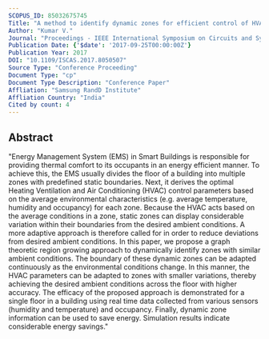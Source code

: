 ```yaml
---
SCOPUS_ID: 85032675745
Title: "A method to identify dynamic zones for efficient control of HVAC systems"
Author: "Kumar V."
Journal: "Proceedings - IEEE International Symposium on Circuits and Systems"
Publication Date: {'$date': '2017-09-25T00:00:00Z'}
Publication Year: 2017
DOI: "10.1109/ISCAS.2017.8050507"
Source Type: "Conference Proceeding"
Document Type: "cp"
Document Type Description: "Conference Paper"
Affliation: "Samsung RandD Institute"
Affliation Country: "India"
Cited by count: 4
---
```


## Abstract
"Energy Management System (EMS) in Smart Buildings is responsible for providing thermal comfort to its occupants in an energy efficient manner. To achieve this, the EMS usually divides the floor of a building into multiple zones with predefined static boundaries. Next, it derives the optimal Heating Ventilation and Air Conditioning (HVAC) control parameters based on the average environmental characteristics (e.g. average temperature, humidity and occupancy) for each zone. Because the HVAC acts based on the average conditions in a zone, static zones can display considerable variation within their boundaries from the desired ambient conditions. A more adaptive approach is therefore called for in order to reduce deviations from desired ambient conditions. In this paper, we propose a graph theoretic region growing approach to dynamically identify zones with similar ambient conditions. The boundary of these dynamic zones can be adapted continuously as the environmental conditions change. In this manner, the HVAC parameters can be adapted to zones with smaller variations, thereby achieving the desired ambient conditions across the floor with higher accuracy. The efficacy of the proposed approach is demonstrated for a single floor in a building using real time data collected from various sensors (humidity and temperature) and occupancy. Finally, dynamic zone information can be used to save energy. Simulation results indicate considerable energy savings."
